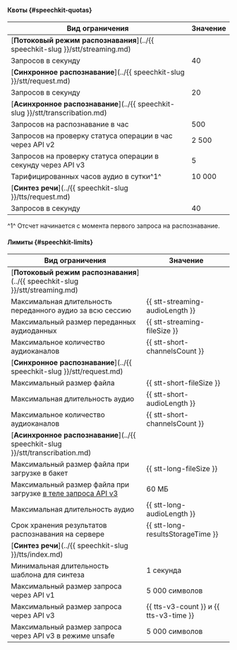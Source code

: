 #### Квоты {#speechkit-quotas}


Вид ограничения | Значение
----- | -----
[**Потоковый режим распознавания**](../{{ speechkit-slug }}/stt/streaming.md) |
Запросов в секунду | 40
[**Синхронное распознавание**](../{{ speechkit-slug }}/stt/request.md) |
Запросов в секунду | 20
[**Асинхронное распознавание**](../{{ speechkit-slug }}/stt/transcribation.md) |
Запросов на распознавание в час | 500
Запросов на проверку статуса операции в час через API v2 | 2 500
Запросов на проверку статуса операции в секунду через API v3 | 5
Тарифицированных часов аудио в сутки^1^ | 10 000
[**Синтез речи**](../{{ speechkit-slug }}/tts/request.md) |
Запросов в секунду | 40



^1^ Отсчет начинается с момента первого запроса на распознавание.


#### Лимиты {#speechkit-limits}

Вид ограничения | Значение
----- | -----
[**Потоковый режим распознавания**](../{{ speechkit-slug }}/stt/streaming.md) |
Максимальная длительность переданного аудио за всю сессию | {{ stt-streaming-audioLength }}
Максимальный размер переданных аудиоданных | {{ stt-streaming-fileSize }}
Максимальное количество аудиоканалов | {{ stt-short-channelsCount }}
[**Синхронное распознавание**](../{{ speechkit-slug }}/stt/request.md) | |
Максимальный размер файла | {{ stt-short-fileSize }}
Максимальная длительность аудио | {{ stt-short-audioLength }}
Максимальное количество аудиоканалов | {{ stt-short-channelsCount }}
[**Асинхронное распознавание**](../{{ speechkit-slug }}/stt/transcribation.md) |
Максимальный размер файла при загрузке в бакет | {{ stt-long-fileSize }}
Максимальный размер файла при загрузке [в теле запроса API v3](../speechkit/stt-v3/api-ref/grpc/AsyncRecognizer/recognizeFile.md) | 60 МБ
Максимальная длительность аудио | {{ stt-long-audioLength }}
Срок хранения результатов распознавания на сервере | {{ stt-long-resultsStorageTime }}
[**Синтез речи**](../{{ speechkit-slug }}/tts/index.md) |
Минимальная длительность шаблона для синтеза | 1 секунда
Максимальный размер запроса через API v1 | 5 000 символов
Максимальный размер запроса через API v3 | {{ tts-v3-count }} и {{ tts-v3-time }}
Максимальный размер запроса через API v3 в режиме unsafe | 5 000 символов